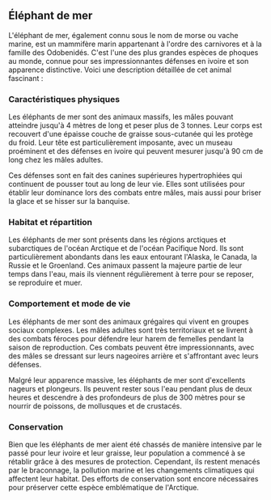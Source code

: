 ## Éléphant de mer

L'éléphant de mer, également connu sous le nom de morse ou vache marine, est un mammifère marin appartenant à l'ordre des carnivores et à la famille des Odobenidés. C'est l'une des plus grandes espèces de phoques au monde, connue pour ses impressionnantes défenses en ivoire et son apparence distinctive. Voici une description détaillée de cet animal fascinant :

### Caractéristiques physiques

Les éléphants de mer sont des animaux massifs, les mâles pouvant atteindre jusqu'à 4 mètres de long et peser plus de 3 tonnes. Leur corps est recouvert d'une épaisse couche de graisse sous-cutanée qui les protège du froid. Leur tête est particulièrement imposante, avec un museau proéminent et des défenses en ivoire qui peuvent mesurer jusqu'à 90 cm de long chez les mâles adultes.

Ces défenses sont en fait des canines supérieures hypertrophiées qui continuent de pousser tout au long de leur vie. Elles sont utilisées pour établir leur dominance lors des combats entre mâles, mais aussi pour briser la glace et se hisser sur la banquise.

### Habitat et répartition

Les éléphants de mer sont présents dans les régions arctiques et subarctiques de l'océan Arctique et de l'océan Pacifique Nord. Ils sont particulièrement abondants dans les eaux entourant l'Alaska, le Canada, la Russie et le Groenland. Ces animaux passent la majeure partie de leur temps dans l'eau, mais ils viennent régulièrement à terre pour se reposer, se reproduire et muer.

### Comportement et mode de vie

Les éléphants de mer sont des animaux grégaires qui vivent en groupes sociaux complexes. Les mâles adultes sont très territoriaux et se livrent à des combats féroces pour défendre leur harem de femelles pendant la saison de reproduction. Ces combats peuvent être impressionnants, avec des mâles se dressant sur leurs nageoires arrière et s'affrontant avec leurs défenses.

Malgré leur apparence massive, les éléphants de mer sont d'excellents nageurs et plongeurs. Ils peuvent rester sous l'eau pendant plus de deux heures et descendre à des profondeurs de plus de 300 mètres pour se nourrir de poissons, de mollusques et de crustacés.

### Conservation

Bien que les éléphants de mer aient été chassés de manière intensive par le passé pour leur ivoire et leur graisse, leur population a commencé à se rétablir grâce à des mesures de protection. Cependant, ils restent menacés par le braconnage, la pollution marine et les changements climatiques qui affectent leur habitat. Des efforts de conservation sont encore nécessaires pour préserver cette espèce emblématique de l'Arctique.